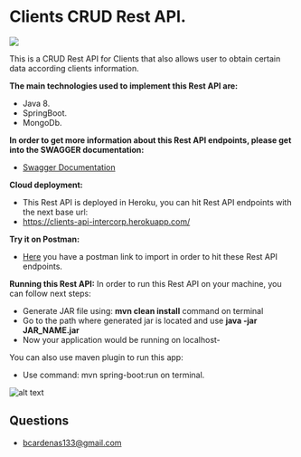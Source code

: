# Clients CRUD Rest API.

![](https://forthebadge.com/images/featured/featured-built-with-love.svg)

This is a CRUD Rest API for Clients that also allows user to obtain certain data according clients information.

**The main technologies used to implement this Rest API are:**
- Java 8.
- SpringBoot.
- MongoDb.

**In order to get more information about this Rest API endpoints, please get into the SWAGGER documentation:** 

- [Swagger Documentation](https://clients-api-intercorp.herokuapp.com/swagger-ui.html#/)

**Cloud deployment:**

- This Rest API is deployed in Heroku, you can hit Rest API endpoints with the next base url:
- https://clients-api-intercorp.herokuapp.com/

**Try it on Postman:**

- [Here](https://www.getpostman.com/collections/a7d90acff3140588cb4e) you have a postman link to import 
in order to hit these Rest API endpoints.

**Running this Rest API:**
In order to run this Rest API on your machine, you can follow next steps:
- Generate JAR file using: **mvn clean install** command on terminal
- Go to the path where generated jar is located and use **java -jar JAR_NAME.jar**
- Now your application would be running on localhost-

You can also use maven plugin to run this app:
- Use command: mvn spring-boot:run on terminal.

![alt text](https://ibb.co/yVWTZrW)

## Questions

* [bcardenas133@gmail.com](bcardenas133@gmail.com)
